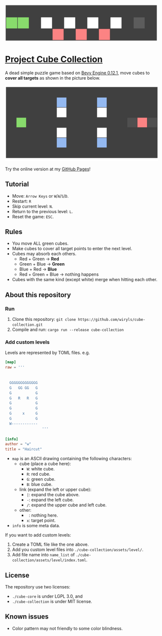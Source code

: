 ![sacrifice](./docs/images/level-preview-sacrifice.gif)

# [Project Cube Collection](https://wiryls.github.io/cube-collection/)

A dead simple puzzle game based on [Bevy Engine 0.12.1](https://github.com/bevyengine/bevy), move cubes to **cover all targets** as shown in the picture below.

![a-moth-to-flame](./docs/images/level-preview-a-moth-to-flame.gif)

Try the online version at my [GitHub Pages](https://wiryls.github.io/cube-collection/)!

## Tutorial

- Move: `Arrow Keys` or `W`/`A`/`S`/`D`.
- Restart: `R`
- Skip current level: `N`.
- Return to the previous level: `L`.
- Reset the game: `ESC`.

## Rules

- You move ALL green cubes.
- Make cubes to cover all target points to enter the next level.
- Cubes may absorb each others.
  - Red + Green -> **Red**
  - Green + Blue -> **Green**
  - Blue + Red -> **Blue**
  - Red + Green + Blue -> nothing happens
- Cubes with the same kind (except white) merge when hitting each other.

## About this repository

### Run

1. Clone this repository: `git clone https://github.com/wiryls/cube-collection.git`
2. Compile and run: `cargo run --release cube-collection`

### Add custom levels

Levels are represented by TOML files. e.g.

```toml
[map]
raw = '''
                 
                 
  GGGGGGGGGGGGG  
  G   GG GG   G  
  G           G  
  G   R   R   G  
  G           G  
  G           G  
  G     x     G  
  G           G  
  W------------  
                 '''

[info]
author = "w"
title = "Haircut"
```

- `map` is an ASCII drawing containing the following characters:
  - cube (place a cube here):
    - `W`: white cube.
    - `R`: red cube.
    - `G`: green cube.
    - `B`: blue cube.
  - link (expand the left or upper cube):
    - `|`: expand the cube above.
    - `-`: expand the left cube.
    - `/`: expand the upper cube and left cube.
  - other:
    - ` `: nothing here.
    - `x`: target point.
- `info` is some meta data.

If you want to add custom levels:

1. Create a TOML file like the one above.
2. Add you custom level files into `./cube-collection/assets/level/`.
3. Add file name into `name_list` of `./cube-collection/assets/level/index.toml`.

## License

The repository use two licenses:

- `./cube-core` is under LGPL 3.0, and 
- `./cube-collection` is under MIT license.

## Known issues

- Color pattern may not friendly to some color blindness.
